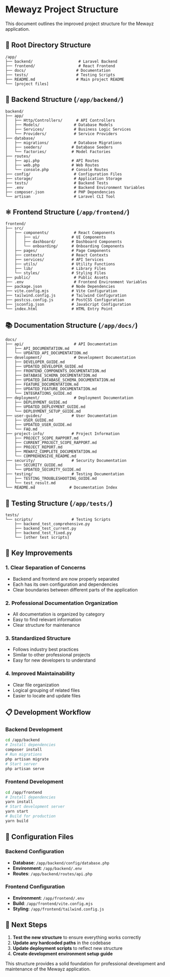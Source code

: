 # Mewayz Project Structure

This document outlines the improved project structure for the Mewayz application.

## 📁 Root Directory Structure

```
/app/
├── backend/                    # Laravel Backend
├── frontend/                   # React Frontend
├── docs/                      # Documentation
├── tests/                     # Testing Scripts
├── README.md                  # Main project README
└── [project files]
```

## 🔧 Backend Structure (`/app/backend/`)

```
backend/
├── app/
│   ├── Http/Controllers/      # API Controllers
│   ├── Models/               # Database Models
│   ├── Services/             # Business Logic Services
│   └── Providers/            # Service Providers
├── database/
│   ├── migrations/           # Database Migrations
│   ├── seeders/             # Database Seeders
│   └── factories/           # Model Factories
├── routes/
│   ├── api.php              # API Routes
│   ├── web.php              # Web Routes
│   └── console.php          # Console Routes
├── config/                   # Configuration Files
├── storage/                  # Application Storage
├── tests/                    # Backend Tests
├── .env                      # Backend Environment Variables
├── composer.json             # PHP Dependencies
└── artisan                   # Laravel CLI Tool
```

## ⚛️ Frontend Structure (`/app/frontend/`)

```
frontend/
├── src/
│   ├── components/           # React Components
│   │   ├── ui/              # UI Components
│   │   ├── dashboard/       # Dashboard Components
│   │   └── onboarding/      # Onboarding Components
│   ├── pages/               # Page Components
│   ├── contexts/            # React Contexts
│   ├── services/            # API Services
│   ├── utils/               # Utility Functions
│   ├── lib/                 # Library Files
│   └── styles/              # Styling Files
├── public/                   # Public Assets
├── .env                      # Frontend Environment Variables
├── package.json             # Node Dependencies
├── vite.config.mjs          # Vite Configuration
├── tailwind.config.js       # Tailwind Configuration
├── postcss.config.js        # PostCSS Configuration
├── jsconfig.json            # JavaScript Configuration
└── index.html               # HTML Entry Point
```

## 📚 Documentation Structure (`/app/docs/`)

```
docs/
├── api/                      # API Documentation
│   ├── API_DOCUMENTATION.md
│   └── UPDATED_API_DOCUMENTATION.md
├── development/              # Development Documentation
│   ├── DEVELOPER_GUIDE.md
│   ├── UPDATED_DEVELOPER_GUIDE.md
│   ├── FRONTEND_COMPONENTS_DOCUMENTATION.md
│   ├── DATABASE_SCHEMA_DOCUMENTATION.md
│   ├── UPDATED_DATABASE_SCHEMA_DOCUMENTATION.md
│   ├── FEATURE_DOCUMENTATION.md
│   ├── UPDATED_FEATURE_DOCUMENTATION.md
│   └── INTEGRATIONS_GUIDE.md
├── deployment/               # Deployment Documentation
│   ├── DEPLOYMENT_GUIDE.md
│   ├── UPDATED_DEPLOYMENT_GUIDE.md
│   └── DEPLOYMENT_SETUP_GUIDE.md
├── user-guides/             # User Documentation
│   ├── USER_GUIDE.md
│   ├── UPDATED_USER_GUIDE.md
│   └── FAQ.md
├── project-info/            # Project Information
│   ├── PROJECT_SCOPE_RAPPORT.md
│   ├── CURRENT_PROJECT_SCOPE_RAPPORT.md
│   ├── PROJECT_REPORT.md
│   ├── MEWAYZ_COMPLETE_DOCUMENTATION.md
│   └── COMPREHENSIVE_README.md
├── security/                # Security Documentation
│   ├── SECURITY_GUIDE.md
│   └── UPDATED_SECURITY_GUIDE.md
├── testing/                 # Testing Documentation
│   ├── TESTING_TROUBLESHOOTING_GUIDE.md
│   └── test_result.md
└── README.md               # Documentation Index
```

## 🧪 Testing Structure (`/app/tests/`)

```
tests/
└── scripts/                 # Testing Scripts
    ├── backend_test_comprehensive.py
    ├── backend_test_current.py
    ├── backend_test_fixed.py
    └── [other test scripts]
```

## 🚀 Key Improvements

### 1. **Clear Separation of Concerns**
- Backend and frontend are now properly separated
- Each has its own configuration and dependencies
- Clear boundaries between different parts of the application

### 2. **Professional Documentation Organization**
- All documentation is organized by category
- Easy to find relevant information
- Clear structure for maintenance

### 3. **Standardized Structure**
- Follows industry best practices
- Similar to other professional projects
- Easy for new developers to understand

### 4. **Improved Maintainability**
- Clear file organization
- Logical grouping of related files
- Easier to locate and update files

## 📋 Development Workflow

### Backend Development
```bash
cd /app/backend
# Install dependencies
composer install
# Run migrations
php artisan migrate
# Start server
php artisan serve
```

### Frontend Development
```bash
cd /app/frontend
# Install dependencies
yarn install
# Start development server
yarn start
# Build for production
yarn build
```

## 🔧 Configuration Files

### Backend Configuration
- **Database**: `/app/backend/config/database.php`
- **Environment**: `/app/backend/.env`
- **Routes**: `/app/backend/routes/api.php`

### Frontend Configuration
- **Environment**: `/app/frontend/.env`
- **Build**: `/app/frontend/vite.config.mjs`
- **Styling**: `/app/frontend/tailwind.config.js`

## 📝 Next Steps

1. **Test the new structure** to ensure everything works correctly
2. **Update any hardcoded paths** in the codebase
3. **Update deployment scripts** to reflect new structure
4. **Create development environment setup guide**

This structure provides a solid foundation for professional development and maintenance of the Mewayz application.